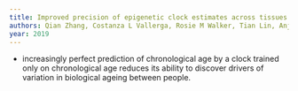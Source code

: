 ```yaml
---
title: Improved precision of epigenetic clock estimates across tissues and its implication for biological ageing
authors: Qian Zhang, Costanza L Vallerga, Rosie M Walker, Tian Lin, Anjali K Henders, Grant W Montgomery, Ji He, Dongsheng Fan, Javed Fowdar, Martin Kennedy, others
year: 2019
---
```


- increasingly perfect prediction of chronological age by a clock trained only on chronological age reduces its ability to discover drivers of variation in biological ageing between people. 